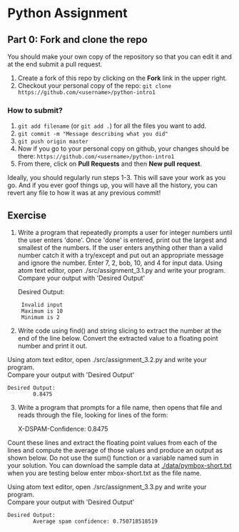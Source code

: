 # Python Assignment


## Part 0: Fork and clone the repo

You should make your own copy of the repository so that you can edit it and at the end submit a pull request.

1. Create a fork of this repo by clicking on the **Fork** link in the upper right.
2. Checkout your personal copy of the repo: `git clone https://github.com/<username>/python-intro1`

### How to submit?
1. `git add filename` (or `git add .`) for all the files you want to add.
2. `git commit -m "Message describing what you did"`
3. `git push origin master`
4. Now if you go to your personal copy on github, your changes should be there: `https://github.com/<username>/python-intro1`
5. From there, click on **Pull Requests** and then **New pull request**.

Ideally, you should regularly run steps 1-3. This will save your work as you go. And if you ever goof things up, you will have all the history, you can revert any file to how it was at any previous commit!

## Exercise 
1. Write a program that repeatedly prompts a user for integer numbers until the user enters 'done'. Once 'done' is entered, print out the largest and smallest of the numbers. If the user enters anything other than a valid number catch it with a try/except and put out an appropriate message and ignore the number. Enter 7, 2, bob, 10, and 4 for input data.
Using atom text editor, open ./src/assignment_3.1.py and write your program.
<br>Compare your output with 'Desired Output'

    Desired Output:<br> 

        Invalid input
        Maximum is 10
        Minimum is 2

2. Write code using find() and string slicing to extract the number at the end of the line below. Convert the extracted value to a floating point number and print it out.

Using atom text editor, open ./src/assignment_3.2.py and write your program.
<br>Compare your output with 'Desired Output'
 

    Desired Output: 
            0.8475


3. Write a program that prompts for a file name, then opens that file and reads through the file, looking for lines of the form:

    X-DSPAM-Confidence:    0.8475

Count these lines and extract the floating point values from each of the lines and compute the average of those values and produce an output as shown below. Do not use the sum() function or a variable named sum in your solution.
You can download the sample data at [./data/pymbox-short.txt](./data/pymbox-short.txt) when you are testing below enter mbox-short.txt as the file name.

Using atom text editor, open ./src/assignment_3.3.py and write your program.
<br>Compare your output with 'Desired Output'

    Desired Output: 
            Average spam confidence: 0.750718518519

